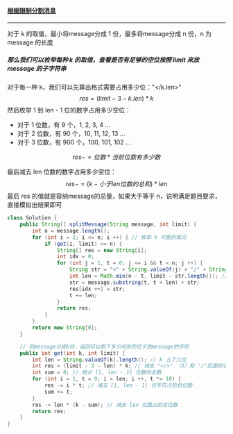 #### <a href="https://leetcode.cn/problems/split-message-based-on-limit/">根据限制分割消息</a>

------------------

对于 k 的取值，最小将message分成 1 份，最多将message分成 n 份，n 为 message 的长度

##### 那么我们可以枚举每种 k 的取值，查看是否有足够的空位按照 limit 来放 message 的子字符串

对于每一种 k，我们可以先算出格式需要占用多少位："</k.len\>"
$$
res = (limit - 3 - k.len) * k
$$
然后枚举 1 到 len - 1 位的数字占用多少空位：

- 对于 1 位数，有 9 个，1, 2, 3, 4 ...
- 对于 2 位数，有 90 个，10, 11, 12, 13 ...
- 对于 3 位数，有 900 个，100, 101, 102 ...

$$
res -= 位数 * 当前位数有多少数
$$

最后减去 len 位数的数字占用多少空位：
$$
res -= (k - 小于len位数的总和) * len
$$
最后 res 的值就是容纳message的总量，如果大于等于 n，说明满足题目要求，直接模拟出结果即可

```java
class Solution {
    public String[] splitMessage(String message, int limit) {
        int n = message.length();
        for (int i = 1; i <= n; i ++) { // 枚举 k 可能的情况
            if (get(i, limit) >= n) {
                String[] res = new String[i];
                int idx = 0;
                for (int j = 1, t = 0; j <= i && t < n; j ++) {
                    String str = "<" + String.valueOf(j) + "/" + String.valueOf(i) + ">";
                    int len = Math.min(n - t, limit - str.length()); // 可以被划分的message长度
                    str = message.substring(t, t + len) + str;
                    res[idx ++] = str;
                    t += len;
                }
                return res;
            }
        }
        return new String[0];
    }

    // 将message分成k份，返回可以剩下多少闲余的位子放message的字符
    public int get(int k, int limit) {
        int len = String.valueOf(k).length(); // k 占了几位
        int res = (limit - 3 - len) * k; // 减去 "</>" （3）和 "/"后面的字符占位总数
        int sum = 0; // 统计 [1, len - 1] 位数的总数
        for (int i = 1, t = 9; i < len; i ++, t *= 10) {
            res -= i * t; // 减去 [1, len - 1] 位字符占的总位数
            sum += t;
        }
        res -= len * (k - sum); // 减去 len 位数占的总位数
        return res;
    }
}
```

